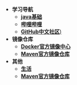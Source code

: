 - **学习导航**
  - [**java基础**](md/jvm/JVM性能调优-JVM内存整理及GC回收-14.md)
  - [**哔哩哔哩**](https://www.bilibili.com/)
  - [**GitHub中文社区**)](https://www.githubs.cn/post/what-is-github)
- **镜像仓库**
  - [**Docker官方镜像中心**](https://hub.docker.com/)
  - [**Maven官方镜像仓库**](https://mvnrepository.com/)
- **其他**
  - [**生活**](md/other/live/index.md)
  - [**Maven官方镜像仓库**](https://mvnrepository.com/)